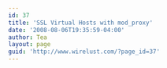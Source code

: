 ```yaml
---
id: 37
title: 'SSL Virtual Hosts with mod_proxy'
date: '2008-08-06T19:35:59-04:00'
author: Tea
layout: page
guid: 'http://www.wirelust.com/?page_id=37'
---
```


